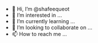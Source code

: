 - 👋 Hi, I’m @shafeequeot
- 👀 I’m interested in ...
- 🌱 I’m currently learning ...
- 💞️ I’m looking to collaborate on ...
- 📫 How to reach me ...

<!---
shafeequeot/shafeequeot is a ✨ special ✨ repository because its `README.md` (this file) appears on your GitHub profile.
You can click the Preview link to take a look at your changes.
--->
